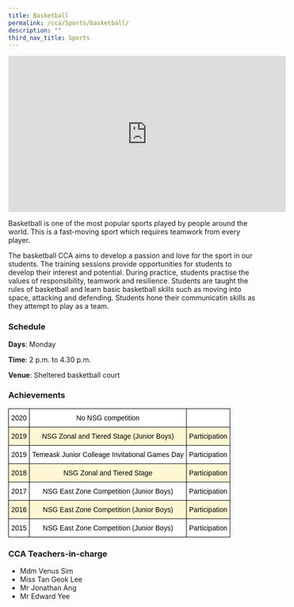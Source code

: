 ```yaml
---
title: Basketball
permalink: /cca/Sports/basketball/
description: ""
third_nav_title: Sports
---
```

<center><iframe width="560" height="315" src="https://www.youtube.com/embed/L-uknq6YGsk" title="Basketball" frameborder="0" allow="accelerometer; autoplay; clipboard-write; encrypted-media; gyroscope; picture-in-picture" allowfullscreen></iframe></center>

Basketball is one of the most popular sports played by people around the world. This is a fast-moving sport which requires teamwork from every player.

The basketball CCA aims to develop a passion and love for the sport in our students. The training sessions provide opportunities for students to develop their interest and potential. During practice, students practise the values of responsibility, teamwork and resilience. Students are taught the rules of basketball and learn basic basketball skills such as moving into space, attacking and defending. Students hone their communicatin skills as they attempt to play as a team.

  

### Schedule

**Days**: Monday

**Time**: 2 p.m. to 4.30 p.m.

**Venue**: Sheltered basketball court


### Achievements


<style type="text/css">
.tg  {border-collapse:collapse;border-spacing:0;margin:0px auto;}
.tg td{border-color:black;border-style:solid;border-width:1px;font-family:Arial, sans-serif;font-size:14px;
  overflow:hidden;padding:10px 5px;word-break:normal;}
.tg th{border-color:black;border-style:solid;border-width:1px;font-family:Arial, sans-serif;font-size:14px;
  font-weight:normal;overflow:hidden;padding:10px 5px;word-break:normal;}
.tg .tg-g6kb{background-color:#FFF7D4;text-align:center;vertical-align:middle}
.tg .tg-f4yw{background-color:#FFF;text-align:center;vertical-align:middle}
.tg .tg-7yig{background-color:#FFF;text-align:center;vertical-align:top}
</style>
<table class="tg">
<tbody>
  <tr>
    <td class="tg-f4yw"><span style="color:#000;background-color:transparent">2020</span></td>
    <td class="tg-f4yw"><span style="color:#000;background-color:transparent">No NSG competition</span></td>
    <td class="tg-7yig"></td>
  </tr>
  <tr>
    <td class="tg-g6kb"><span style="color:#000;background-color:transparent">2019</span><br></td>
    <td class="tg-g6kb"><span style="color:#000;background-color:transparent">NSG Zonal and Tiered Stage (Junior Boys)</span></td>
    <td class="tg-g6kb"><span style="color:#000;background-color:transparent">Participation</span></td>
  </tr>
  <tr>
    <td class="tg-f4yw"><span style="color:#000;background-color:transparent">2019</span></td>
    <td class="tg-f4yw"><span style="color:#000;background-color:transparent">Temeask Junior Colleage Invitational Games Day</span></td>
    <td class="tg-f4yw"><span style="color:#000;background-color:transparent">Participation</span></td>
  </tr>
  <tr>
    <td class="tg-g6kb"><span style="color:#000;background-color:transparent">2018</span></td>
    <td class="tg-g6kb"><span style="color:#000;background-color:transparent">NSG Zonal and Tiered Stage</span></td>
    <td class="tg-g6kb"><span style="color:#000;background-color:transparent">Participation</span></td>
  </tr>
  <tr>
    <td class="tg-f4yw"><span style="color:#000;background-color:transparent">2017</span></td>
    <td class="tg-f4yw"><span style="color:#000;background-color:transparent">NSG East Zone Competition (Junior Boys)</span></td>
    <td class="tg-f4yw"><span style="color:#000;background-color:transparent">Participation</span></td>
  </tr>
  <tr>
    <td class="tg-g6kb"><span style="color:#000;background-color:transparent">2016</span></td>
    <td class="tg-g6kb"><span style="color:#000;background-color:transparent">NSG East Zone Competition (Junior Boys)</span></td>
    <td class="tg-g6kb"><span style="color:#000;background-color:transparent">Participation</span></td>
  </tr>
  <tr>
    <td class="tg-f4yw"><span style="color:#000;background-color:transparent">2015</span><br></td>
    <td class="tg-f4yw"><span style="color:#000;background-color:transparent">NSG East Zone Competition (Junior Boys)</span><br></td>
    <td class="tg-f4yw"><span style="color:#000;background-color:transparent">Participation</span></td>
  </tr>
</tbody>
</table>

### CCA Teachers-in-charge

*   Mdm Venus Sim
*   Miss Tan Geok Lee
*   Mr Jonathan Ang
*   Mr Edward Yee